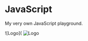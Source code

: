 # JavaScript

My very own JavaScript playground.

![Logo](
![Logo](https://th.bing.com/th/id/OIP.XI8Itf5V4Suq5vxU5Gw0OgHaFj?w=231&h=180&c=7&r=0&o=5&dpr=1.3&pid=1.7)
